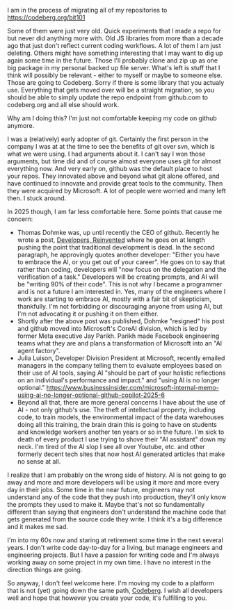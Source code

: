 I am in the process of migrating all of my repositories to https://codeberg.org/bit101

Some of them were just very old. Quick experiments that I made a repo for but never did anything more with. Old JS libraries from more than a decade ago that just don't reflect current coding workflows. A lot of them I am just deleting. Others might have something interesting that I may want to dig up again some time in the future. Those I'll probably clone and zip up as one big package in my personal backed up file server. What's left is stuff that I think will possibly be relevant - either to myself or maybe to someone else. Those are going to Codeberg. Sorry if there is some library that you actualy use. Everything that gets moved over will be a straight migration, so you should be able to simply update the repo endpoint from github.com to codeberg.org and all else should work.

Why am I doing this? I'm just not comfortable keeping my code on github anymore.

I was a (relatively) early adopter of git. Certainly the first person in the company I was at at the time to see the benefits of git over svn, which is what we were using. I had arguments about it. I can't say I won those arguments, but time did and of course almost everyone uses git for almost everything now. And very early on, github was the default place to host your repos. They innovated above and beyond what git alone offered, and have continued to innovate and provide great tools to the community. Then they were acquired by Microsoft. A lot of people were worried and many left then. I stuck around.

In 2025 though, I am far less comfortable here. Some points that cause me concern:

- Thomas Dohmke was, up until recently the CEO of github. Recently he wrote a post, [Developers, Reinvented](https://ashtom.github.io/developers-reinvented) where he goes on at length pushing the point that traditional development is dead. In the second paragraph, he approvingly quotes another developer: "Either you have to embrace the Al, or you get out of your career". He goes on to say that rather than coding, developers will "now focus on the delegation and the verification of a task." Developers will be creating prompts, and AI will be "writing 90% of their code". This is not why I became a programmer and is not a future I am interested in. Yes, many of the engineers where I work are starting to embrace AI, mostly with a fair bit of skepticism, thankfully. I'm not forbidding or discouraging anyone from using AI, but I'm not advocating it or pushing it on them either.
- Shortly after the above post was published, Dohmke "resigned" his post and github moved into Microsoft's CoreAI division, which is led by former Meta executive Jay Parikh. Parikh made Facebook engineering teams what they are and plans a transformation of Microsoft into an "AI agent factory".
- Julia Luison, Developer Division President at Microsoft, recently emailed managers in the company telling them to evaluate employees based on their use of AI tools, saying AI "should be part of your holistic reflections on an individual's performance and impact." and "using AI is no longer optional." https://www.businessinsider.com/microsoft-internal-memo-using-ai-no-longer-optional-github-copilot-2025-6
- Beyond all that, there are more general concerns I have about the use of AI - not only github's use. The theft of intellectual property, including code, to train models, the environmental impact of the data warehouses doing all this training, the brain drain this is going to have on students and knowledge workers another ten years or so in the future. I'm sick to death of every product I use trying to shove their "AI assistant" down my neck. I'm tired of the AI slop I see all over Youtube, etc. and other formerly decent tech sites that now host AI generated articles that make no sense at all.

I realize that I am probably on the wrong side of history. AI is not going to go away and more and more developers will be using it more and more every day in their jobs. Some time in the near future, engineers may not understand any of the code that they push into production, they'll only know the prompts they used to make it. Maybe that's not so fundamentally different than saying that engineers don't understand the machine code that gets generated from the source code they write. I think it's a big difference and it makes me sad.

I'm into my 60s now and staring at retirement some time in the next several years. I don't write code day-to-day for a living, but manage engineers and engineering projects. But I have a passion for writing code and I'm always working away on some project in my own time. I have no interest in the direction things are going.

So anyway, I don't feel welcome here. I'm moving my code to a platform that is not (yet) going down the same path, [Codeberg](https://codeberg.org/bit101). I wish all developers well and hope that however you create your code, it's fulfilling to you. 
